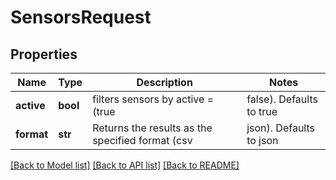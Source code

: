 # SensorsRequest

## Properties
Name | Type | Description | Notes
------------ | ------------- | ------------- | -------------
**active** | **bool** | filters sensors by active &#x3D; (true|false). Defaults to true | [optional] 
**format** | **str** | Returns the results as the specified format (csv|json). Defaults to json | [optional] 

[[Back to Model list]](../README.md#documentation-for-models) [[Back to API list]](../README.md#documentation-for-api-endpoints) [[Back to README]](../README.md)


